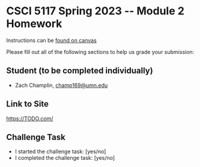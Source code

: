 # CSCI 5117 Spring 2023 -- Module 2 Homework


Instructions can be [found on canvas](https://canvas.umn.edu/courses/355584/pages/homework-2)

Please fill out all of the following sections to help us grade your submission:

## Student (to be completed individually)

* Zach Champlin, champ169@umn.edu

## Link to Site

<https://TODO.com/>

## Challenge Task

* I started the challenge task: [yes/no]
* I completed the challenge task: [yes/no]

